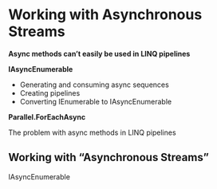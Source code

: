 # Working with Asynchronous Streams

**Async methods can’t easily be used in LINQ pipelines**

**IAsyncEnumerable<T>**
- Generating and consuming async sequences
- Creating pipelines
- Converting IEnumerable<T> to IAsyncEnumerable<T>

**Parallel.ForEachAsync**

The problem with async methods in LINQ pipelines

## Working with “Asynchronous Streams”

IAsyncEnumerable<T>